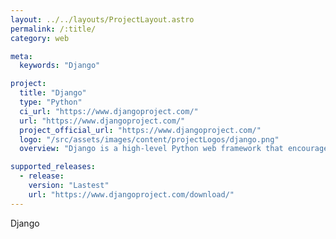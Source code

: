 ```yaml
---
layout: ../../layouts/ProjectLayout.astro
permalink: /:title/
category: web

meta:
  keywords: "Django"

project:
  title: "Django"
  type: "Python"
  ci_url: "https://www.djangoproject.com/"
  url: "https://www.djangoproject.com/"
  project_official_url: "https://www.djangoproject.com/"
  logo: "/src/assets/images/content/projectLogos/django.png"
  overview: "Django is a high-level Python web framework that encourages rapid development and clean, pragmatic design. Built by experienced developers, it takes care of much of the hassle of web development, so you can focus on writing your app without needing to reinvent the wheel. It’s free and open source."

supported_releases:
  - release:
    version: "Lastest"
    url: "https://www.djangoproject.com/download/"
---
```


<p>Django</p>
